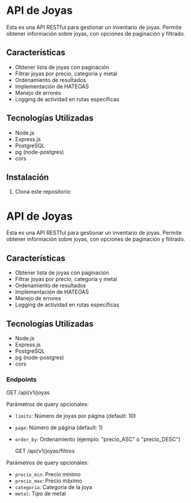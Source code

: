 # API de Joyas

Esta es una API RESTful para gestionar un inventario de joyas. Permite obtener información sobre joyas, con opciones de paginación y filtrado.

## Características

- Obtener lista de joyas con paginación
- Filtrar joyas por precio, categoría y metal
- Ordenamiento de resultados
- Implementación de HATEOAS
- Manejo de errores
- Logging de actividad en rutas específicas

## Tecnologías Utilizadas

- Node.js
- Express.js
- PostgreSQL
- pg (node-postgres)
- cors

## Instalación

1. Clona este repositorio:
# API de Joyas

Esta es una API RESTful para gestionar un inventario de joyas. Permite obtener información sobre joyas, con opciones de paginación y filtrado.

## Características

- Obtener lista de joyas con paginación
- Filtrar joyas por precio, categoría y metal
- Ordenamiento de resultados
- Implementación de HATEOAS
- Manejo de errores
- Logging de actividad en rutas específicas

## Tecnologías Utilizadas

- Node.js
- Express.js
- PostgreSQL
- pg (node-postgres)
- cors

### Endpoints

   GET /api/v1/joyas

   Parámetros de query opcionales:
- `limits`: Número de joyas por página (default: 10)
- `page`: Número de página (default: 1)
- `order_by`: Ordenamiento (ejemplo: "precio_ASC" o "precio_DESC")


   GET /api/v1/joyas/filtros

Parámetros de query opcionales:
- `precio_min`: Precio mínimo
- `precio_max`: Precio máximo
- `categoria`: Categoría de la joya
- `metal`: Tipo de metal
